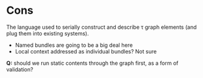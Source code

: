 # Cons
The language used to serially construct and describe τ graph elements (and plug them into existing systems).

+ Named bundles are going to be a big deal here
+ Local context addressed as individual bundles? Not sure

**Q:** should we run static contents through the graph first, as a form of validation?
